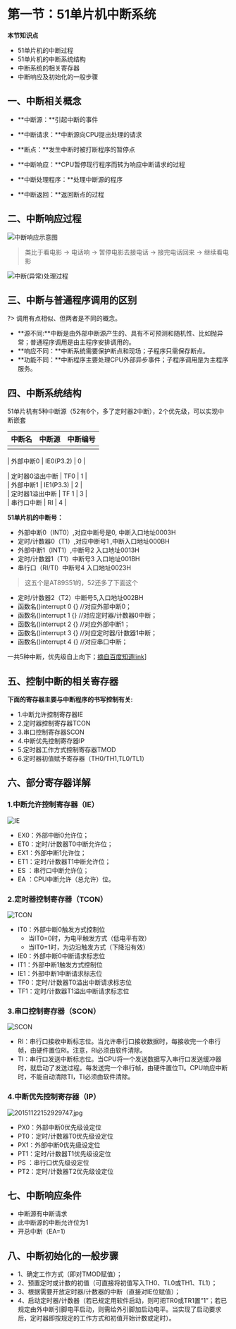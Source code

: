 # 第一节：51单片机中断系统

**本节知识点**

- 51单片机的中断过程
- 51单片机的中断系统结构
- 中断系统的相关寄存器
- 中断响应及初始化的一般步骤

## 一、中断相关概念
- **中断源：**引起中断的事件

- **中断请求：**中断源向CPU提出处理的请求

- **断点：**发生中断时被打断程序的暂停点

- **中断响应：**CPU暂停现行程序而转为响应中断请求的过程

- **中断处理程序：**处理中断源的程序

- **中断返回：**返回断点的过程

## 二、中断响应过程

![中断响应示意图](http://upload-images.jianshu.io/upload_images/6757403-a353a93a87dd7b46.jpg?imageMogr2/auto-orient/strip%7CimageView2/2/w/1240)

> 类比于看电影 -> 电话响 -> 暂停电影去接电话 -> 接完电话回来 -> 继续看电影

![中断(异常)处理过程](http://upload-images.jianshu.io/upload_images/6757403-5f73efd7bba72df5.png?imageMogr2/auto-orient/strip%7CimageView2/2/w/1240)

## 三、中断与普通程序调用的区别

?> 调用有点相似、但两者是不同的概念。

- **源不同:**中断是由外部中断源产生的、具有不可预测和随机性、比如抛异常；普通程序调用是由主程序安排调用的。
- **响应不同：**中断系统需要保护断点和现场；子程序只需保存断点。
- **功能不同：**中断程序主要处理CPU外部异步事件；子程序调用是为主程序服务。

## 四、中断系统结构

51单片机有5种中断源（52有6个，多了定时器2中断），2个优先级，可以实现中断嵌套

| 中断名  | 中断源  | 中断编号 |
| ---- | ---- | ---- |
|      |      |      |

 | 外部中断0                                | IE0(P3.2)                                                                     |   0    |  

| 定时器0溢出中断                     | TF0                                                                              |    1    |  
| 外部中断1                                 | IE1(P3.3)                                                                    |   2    |  
| 定时器1溢出中断                     | TF 1                                                                              |    3    |  
| 串行口中断                                | RI                                                                                 |    4    |  

**51单片机的中断号：**

- 外部中断0（INT0）,对应中断号是0, 中断入口地址0003H
- 定时/计数器0（T1）,对应中断号1 ,中断入口地址000BH
- 外部中断1（INT1）,中断号2 入口地址0013H
- 定时/计数器1（T1）中断号3 入口地址001BH
- 串行口（RI/TI）中断号4 入口地址0023H
> 这五个是AT89S51的，52还多了下面这个
- 定时/计数器2（T2）中断号5,入口地址002BH
- 函数名()interrupt 0 {} //对应外部中断0；
- 函数名()interrupt 1 {} //对应定时器/计数器0中断；
- 函数名()interrupt 2 {} //对应外部中断1；
- 函数名()interrupt 3 {} //对应定时器/计数器1中断；
- 函数名()interrupt 4 {} //对应串口中断；

一共5种中断，优先级自上向下；[摘自百度知道link](https://zhidao.baidu.com/question/119187737.html)]

## 五、控制中断的相关寄存器

**下面的寄存器主要与中断程序的书写控制有关:**

- 1.中断允许控制寄存器IE
- 2.定时器控制寄存器TCON
- 3.串口控制寄存器SCON
- 4.中断优先控制寄存器IP
- 5.定时器工作方式控制寄存器TMOD
- 6.定时器初值赋予寄存器（TH0/TH1,TL0/TL1）

## 六、部分寄存器详解
### 1.中断允许控制寄存器（IE）
![IE](http://upload-images.jianshu.io/upload_images/6757403-16ac9adf108af532.jpg?imageMogr2/auto-orient/strip%7CimageView2/2/w/1240)

- EX0：外部中断0允许位； 
- ET0：定时/计数器T0中断允许位； 
- EX1：外部中断1允许位； 
- ET1：定时/计数器T1中断允许位； 
- ES ：串行口中断允许位； 
- EA ：CPU中断允许（总允许）位。 

### 2.定时器控制寄存器（TCON）
![TCON](http://upload-images.jianshu.io/upload_images/6757403-8e2a176b1fb285a6.jpg?imageMogr2/auto-orient/strip%7CimageView2/2/w/1240)

- IT0：外部中断0触发方式控制位 
  - 当IT0=0时，为电平触发方式（低电平有效） 
  - 当IT0=1时，为边沿触发方式（下降沿有效） 
- IE0：外部中断0中断请求标志位 
- IT1：外部中断1触发方式控制位 
- IE1：外部中断1中断请求标志位 
- TF0：定时/计数器T0溢出中断请求标志位 
- TF1：定时/计数器T1溢出中断请求标志位 

### 3.串口控制寄存器（SCON）
![SCON](http://upload-images.jianshu.io/upload_images/6757403-f619d78b0293c430.jpg?imageMogr2/auto-orient/strip%7CimageView2/2/w/1240)

- RI：串行口接收中断标志位。当允许串行口接收数据时，每接收完一个串行帧，由硬件置位RI。注意，RI必须由软件清除。 
- TI：串行口发送中断标志位。当CPU将一个发送数据写入串行口发送缓冲器时，就启动了发送过程。每发送完一个串行帧，由硬件置位TI。CPU响应中断时，不能自动清除TI，TI必须由软件清除。 

### 4.中断优先控制寄存器（IP）
![20151122152929747.jpg](http://upload-images.jianshu.io/upload_images/6757403-8d7af93bbd62ff5c.jpg?imageMogr2/auto-orient/strip%7CimageView2/2/w/1240)

- PX0：外部中断0优先级设定位 
- PT0：定时/计数器T0优先级设定位 
- PX1：外部中断0优先级设定位 
- PT1：定时/计数器T1优先级设定位 
- PS ：串行口优先级设定位 
- PT2：定时/计数器T2优先级设定位

## 七、中断响应条件

- 中断源有中断请求
- 此中断源的中断允许位为1
- 开总中断（EA=1）

## 八、中断初始化的一般步骤

- 1、确定工作方式（即对TMOD赋值）；
- 2、预置定时或计数的初值（可直接将初值写入TH0、TL0或TH1、TL1）；
- 3、根据需要开放定时器/计数器的中断（直接对IE位赋值）；
- 4、启动定时器/计数器（若已规定用软件启动，则可把TR0或TR1置“1”；若已规定由外中断引脚电平启动，则需给外引脚加启动电平。当实现了启动要求后，定时器即按规定的工作方式和初值开始计数或定时）。